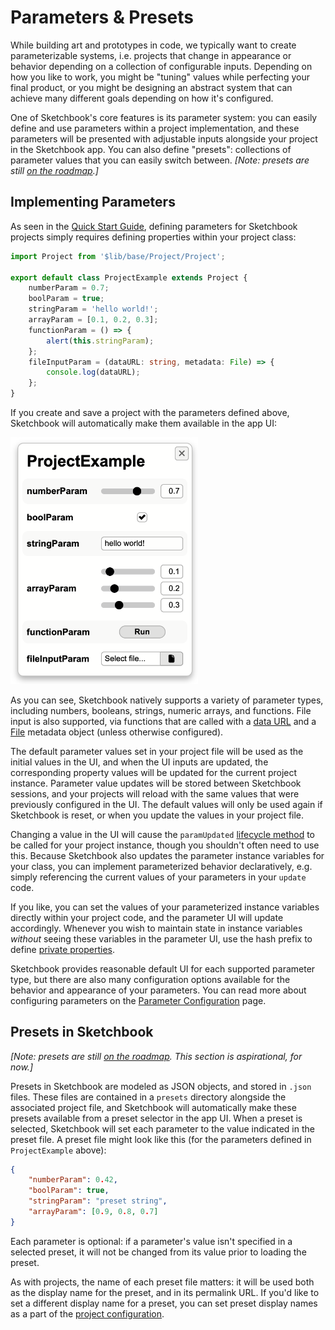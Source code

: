 # Parameters & Presets

While building art and prototypes in code, we typically want to create parameterizable systems, i.e. projects that change in appearance or behavior depending on a collection of configurable inputs. Depending on how you like to work, you might be "tuning" values while perfecting your final product, or you might be designing an abstract system that can achieve many different goals depending on how it's configured.

One of Sketchbook's core features is its parameter system: you can easily define and use parameters within a project implementation, and these parameters will be presented with adjustable inputs alongside your project in the Sketchbook app. You can also define "presets": collections of parameter values that you can easily switch between. _[Note: presets are still [on the roadmap](https://github.com/flatpickles/sketchbook/issues/21).]_

## Implementing Parameters

As seen in the [Quick Start Guide](quick-start.md), defining parameters for Sketchbook projects simply requires defining properties within your project class:

```ts
import Project from '$lib/base/Project/Project';

export default class ProjectExample extends Project {
    numberParam = 0.7;
    boolParam = true;
    stringParam = 'hello world!';
    arrayParam = [0.1, 0.2, 0.3];
    functionParam = () => {
        alert(this.stringParam);
    };
    fileInputParam = (dataURL: string, metadata: File) => {
        console.log(dataURL);
    };
}
```

If you create and save a project with the parameters defined above, Sketchbook will automatically make them available in the app UI:

<img src="media/params-example.png" style="width: 300px" />

As you can see, Sketchbook natively supports a variety of parameter types, including numbers, booleans, strings, numeric arrays, and functions. File input is also supported, via functions that are called with a [data URL](https://developer.mozilla.org/en-US/docs/Web/API/FileReader/readAsDataURL) and a [File](https://developer.mozilla.org/en-US/docs/Web/API/File) metadata object (unless otherwise configured).

The default parameter values set in your project file will be used as the initial values in the UI, and when the UI inputs are updated, the corresponding property values will be updated for the current project instance. Parameter value updates will be stored between Sketchbook sessions, and your projects will reload with the same values that were previously configured in the UI. The default values will only be used again if Sketchbook is reset, or when you update the values in your project file.

Changing a value in the UI will cause the `paramUpdated` [lifecycle method](project.md?id=project-methods) to be called for your project instance, though you shouldn't often need to use this. Because Sketchbook also updates the parameter instance variables for your class, you can implement parameterized behavior declaratively, e.g. simply referencing the current values of your parameters in your `update` code.

If you like, you can set the values of your parameterized instance variables directly within your project code, and the parameter UI will update accordingly. Whenever you wish to maintain state in instance variables _without_ seeing these variables in the parameter UI, use the hash prefix to define [private properties](https://developer.mozilla.org/en-US/docs/Web/JavaScript/Reference/Classes/Private_class_fields).

Sketchbook provides reasonable default UI for each supported parameter type, but there are also many configuration options available for the behavior and appearance of your parameters. You can read more about configuring parameters on the [Parameter Configuration](param-config.md) page.

## Presets in Sketchbook

_[Note: presets are still [on the roadmap](https://github.com/flatpickles/sketchbook/issues/21). This section is aspirational, for now.]_

Presets in Sketchbook are modeled as JSON objects, and stored in `.json` files. These files are contained in a `presets` directory alongside the associated project file, and Sketchbook will automatically make these presets available from a preset selector in the app UI. When a preset is selected, Sketchbook will set each parameter to the value indicated in the preset file. A preset file might look like this (for the parameters defined in `ProjectExample` above):

```json
{
    "numberParam": 0.42,
    "boolParam": true,
    "stringParam": "preset string",
    "arrayParam": [0.9, 0.8, 0.7]
}
```

Each parameter is optional: if a parameter's value isn't specified in a selected preset, it will not be changed from its value prior to loading the preset.

As with projects, the name of each preset file matters: it will be used both as the display name for the preset, and in its permalink URL. If you'd like to set a different display name for a preset, you can set preset display names as a part of the [project configuration](project-config.md).
